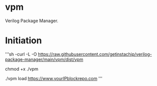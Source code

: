 # vpm
Verilog Package Manager.


# Initiation
'''sh
-curl -L -O https://raw.githubusercontent.com/getinstachip/verilog-package-manager/main/vpm/dist/vpm

chmod +x ./vpm

./vpm load https://www.yourIPblockrepo.com
'''
